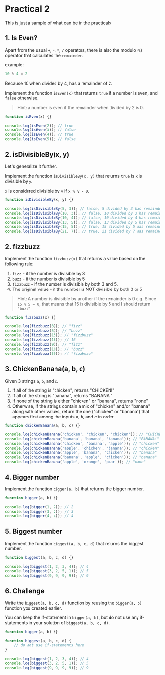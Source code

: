 # Practical 2

This is just a sample of what can be in the practicals

## 1. Is Even?

Apart from the usual `+`, `-`, `*`, `/` operators, there is also the modulo (`%`) operator that calculates the `remainder`.

example:

```js
10 % 4 = 2
```

Because 10 when divided by 4, has a remainder of 2.

Implement the function `isEven(x)` that returns `true` if a number is even, and `false` otherwise.

> Hint: a number is even if the remainder when divided by 2 is 0.

```js
function isEven(x) {}

console.log(isEven(2)); // true
console.log(isEven(3)); // false
console.log(isEven(4)); // true
console.log(isEven(5)); // false
```

## 2. isDivisibleBy(x, y)

Let's generalize it further.

Implement the function `isDivisibleBy(x, y)` that returns `true` is `x` is divisible by `y`.

`x` is considered divisible by `y` if `x % y = 0`.

```js
function isDivisibleBy(x, y) {}

console.log(isDivisibleBy(5, 3)); // false, 5 divided by 3 has remainder of 2
console.log(isDivisibleBy(10, 3)); // false, 10 divided by 3 has remainder of 1
console.log(isDivisibleBy(10, 4)); // false, 10 divided by 4 has remainder of 2
console.log(isDivisibleBy(13, 5)); // false, 13 divided by 5 has remainder of 3
console.log(isDivisibleBy(15, 5)); // true, 15 divided by 5 has remainder of 0
console.log(isDivisibleBy(21, 7)); // true, 21 divided by 7 has remainder of 0
```

## 2. fizzbuzz

Implement the function `fizzbuzz(x)` that returns a value based on the following rule:

1. `fizz` - if the number is divisible by 3
2. `buzz` - if the number is divisible by 5
3. `fizzbuzz` - if the number is divisible by both 3 and 5.
4. The original value - if the number is NOT divisible by both 3 or 5

> Hint: A number is divisible by another if the remainder is 0
> e.g. Since `15 % 5 = 0`, that means that 15 is divisible by 5 and I should return `"buzz"`

```js
function fizzbuzz(x) {}

console.log(fizzbuzz(3)); // "fizz"
console.log(fizzbuzz(5)); // "buzz"
console.log(fizzbuzz(15)); // "fizzbuzz"
console.log(fizzbuzz(16)); // 16
console.log(fizzbuzz(9)); // "fizz"
console.log(fizzbuzz(10)); // "buzz"
console.log(fizzbuzz(30)); // "fizzbuzz"
```

## 3. ChickenBanana(a, b, c)

Given 3 strings `a`, `b`, and `c`.

1. If all of the string is "chicken", returns "CHICKEN!"
2. If all of the string is "banana", returns "BANANA!"
3. If none of the string is either "chicken" or "banana", returns "none"
4. Otherwise, if the strings contain a mix of "chicken" and/or "banana" along with other values, return the one ("chicken" or "banana") that appears first among the inputs a, b, and c in order.

```js
function chickenBanana(a, b, c) {}

console.log(chickenBanana('chicken', 'chicken', 'chicken')); // "CHICKEN!"
console.log(chickenBanana('banana', 'banana', 'banana')); // "BANANA!"
console.log(chickenBanana('chicken', 'banana', 'apple')); // "chicken"
console.log(chickenBanana('apple', 'chicken', 'banana')); // "chicken"
console.log(chickenBanana('apple', 'banana', 'chicken')); // "banana"
console.log(chickenBanana('banana', 'apple', 'chicken')); // "banana"
console.log(chickenBanana('apple', 'orange', 'pear')); // "none"
```

## 4. Bigger number

Implement the function `bigger(a, b)` that returns the bigger number.

```js
function bigger(a, b) {}

console.log(bigger(1, 2)); // 2
console.log(bigger(3, 2)); // 3
console.log(bigger(4, 4)); // 4
```

## 5. Biggest number

Implement the function `biggest(a, b, c, d)` that returns the biggest number.

```js
function biggest(a, b, c, d) {}

console.log(biggest(1, 2, 3, 4)); // 4
console.log(biggest(3, 2, 5, 1)); // 5
console.log(biggest(9, 9, 9, 9)); // 9
```

## 6. Challenge

Write the `biggest(a, b, c, d)` function by reusing the `bigger(a, b)` function you created earlier.

You can keep the if-statement in `bigger(a, b)`, but do not use any if-statements in your solution of `biggest(a, b, c, d)`.

```js
function bigger(a, b) {}

function biggest(a, b, c, d) {
    // do not use if-statements here
}

console.log(biggest(1, 2, 3, 4)); // 4
console.log(biggest(3, 2, 5, 1)); // 5
console.log(biggest(9, 9, 9, 9)); // 9
```
